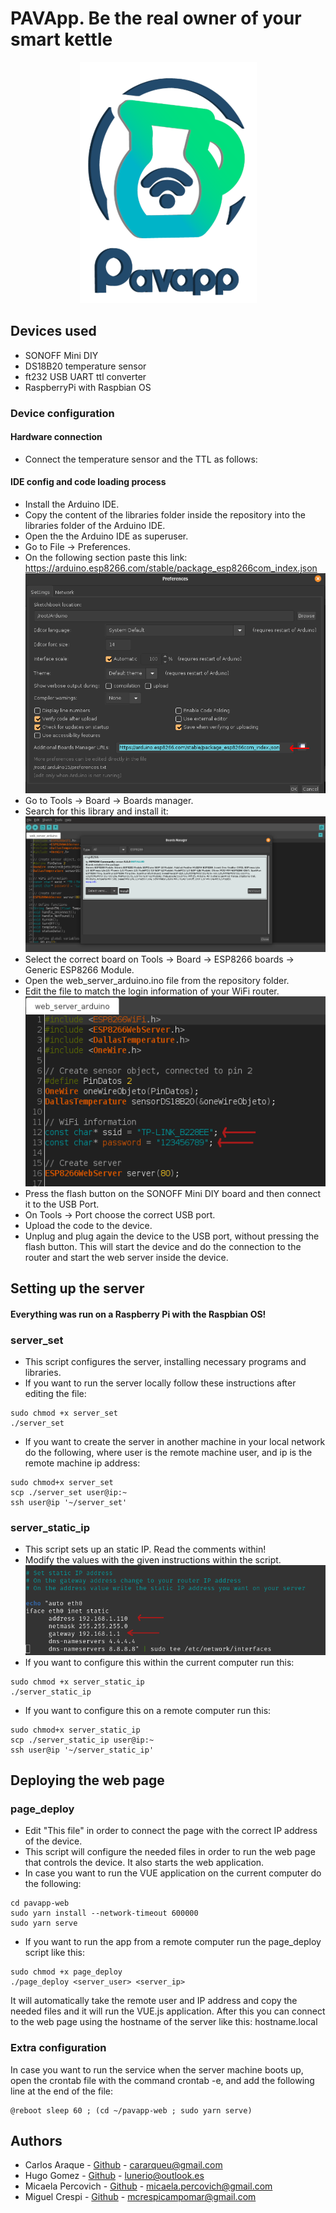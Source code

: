 # PAVApp. Be the real owner of your smart kettle

<p align="center">
  <img src="https://raw.githubusercontent.com/Lunerio/PAVApp/main/pictures/pavapp_logo.png" alt="logo"/>
</p>


## Devices used
* SONOFF Mini DIY
* DS18B20 temperature sensor
* ft232 USB UART ttl converter
* RaspberryPi with Raspbian OS

### Device configuration

#### Hardware connection
* Connect the temperature sensor and the TTL as follows:


#### IDE config and code loading process
* Install the Arduino IDE.
* Copy the content of the libraries folder inside the repository into the libraries folder of the Arduino IDE.
* Open the the Arduino IDE as superuser.
* Go to File -> Preferences.
* On the following section paste this link: https://arduino.esp8266.com/stable/package_esp8266com_index.json
![pref_link](https://raw.githubusercontent.com/Lunerio/PAVApp/main/pictures/link_preferences.png)
* Go to Tools -> Board -> Boards manager.
* Search for this library and install it:
![esp_lib](https://raw.githubusercontent.com/Lunerio/PAVApp/main/pictures/esp_lib.png)
* Select the correct board on Tools -> Board -> ESP8266 boards -> Generic ESP8266 Module.
* Open the web_server_arduino.ino file from the repository folder.
* Edit the file to match the login information of your WiFi router.
![wifi_config](https://raw.githubusercontent.com/Lunerio/PAVApp/main/pictures/device_wifi_conf.png)
* Press the flash button on the SONOFF Mini DIY board and then connect it to the USB Port.
* On Tools -> Port choose the correct USB port.
* Upload the code to the device.
* Unplug and plug again the device to the USB port, without pressing the flash button. This will start the device and do the connection to the router and start the web server inside the device.

## Setting up the server
#### Everything was run on a Raspberry Pi with the Raspbian OS!

### server_set
* This script configures the server, installing necessary programs and libraries.
* If you want to run the server locally follow these instructions after editing the file:
```
sudo chmod +x server_set
./server_set
```
* If you want to create the server in another machine in your local network do the following, where user is the remote machine user, and ip is the remote machine ip address:
```
sudo chmod+x server_set
scp ./server_set user@ip:~
ssh user@ip '~/server_set'
```


### server_static_ip
* This script sets up an static IP. Read the comments within!
* Modify the values with the given instructions within the script.
![server_conf](https://raw.githubusercontent.com/Lunerio/PAVApp/main/pictures/server_ip.png)
* If you want to configure this within the current computer run this:
```
sudo chmod +x server_static_ip
./server_static_ip
```
* If you want to configure this on a remote computer run this:
```
sudo chmod+x server_static_ip
scp ./server_static_ip user@ip:~
ssh user@ip '~/server_static_ip'
```


## Deploying the web page
### page_deploy
* Edit "This file" in order to connect the page with the correct IP address of the device.
* This script will configure the needed files in order to run the web page that controls the device. It also starts the web application.
* In case you want to run the VUE application on the current computer do the following:
```
cd pavapp-web
sudo yarn install --network-timeout 600000
sudo yarn serve
```
* If you want to run the app from a remote computer run the page_deploy script like this:
```
sudo chmod +x page_deploy
./page_deploy <server_user> <server_ip>
```
It will automatically take the remote user and IP address and copy the needed files and it will run the VUE.js application. After this you can connect to the web page using the hostname of the server like this: hostname.local

### Extra configuration
In case you want to run the service when the server machine boots up, open the crontab file with the command crontab -e, and add the following line at the end of the file:
```
@reboot sleep 60 ; (cd ~/pavapp-web ; sudo yarn serve)
```

## Authors
* Carlos Araque - [Github](https://github.com/carlosaraque22) - cararqueu@gmail.com
* Hugo Gomez - [Github](https://github.com/Lunerio/) - lunerio@outlook.es
* Micaela Percovich - [Github](https://github.com/mi-kei-la) - micaela.percovich@gmail.com
* Miguel Crespi - [Github](https://github.com/tucucrespi) - mcrespicampomar@gmail.com
